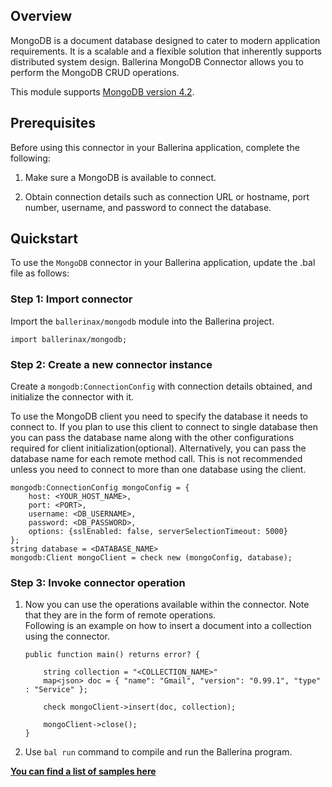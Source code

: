 ## Overview
MongoDB is a document database designed to cater to modern application requirements. It is a scalable and a flexible solution that inherently supports distributed system design. Ballerina MongoDB Connector allows you to perform the MongoDB CRUD operations.

This module supports [MongoDB version 4.2](https://docs.mongodb.com/v4.2/).

## Prerequisites

Before using this connector in your Ballerina application, complete the following:

1. Make sure a MongoDB is available to connect.

2. Obtain connection details such as connection URL or hostname, port number, username, and password to connect the database.

## Quickstart

To use the `MongoDB` connector in your Ballerina application, update the .bal file as follows:

### Step 1: Import connector
Import the `ballerinax/mongodb` module into the Ballerina project.
```ballerina
import ballerinax/mongodb;
```

### Step 2: Create a new connector instance
Create a `mongodb:ConnectionConfig` with connection details obtained, and initialize the connector with it.

To use the MongoDB client you need to specify the database it needs to connect to. If you plan to use this client to connect to single database then you can pass the database name along with the other configurations required for client initialization(optional). Alternatively, you can pass the database name for each remote method call. This is not recommended unless you need to connect to more than one database using the client.

```ballerina
mongodb:ConnectionConfig mongoConfig = {
    host: <YOUR_HOST_NAME>,
    port: <PORT>,
    username: <DB_USERNAME>,
    password: <DB_PASSWORD>,
    options: {sslEnabled: false, serverSelectionTimeout: 5000}
};
string database = <DATABASE_NAME>
mongodb:Client mongoClient = check new (mongoConfig, database);
```

### Step 3: Invoke connector operation
1. Now you can use the operations available within the connector. Note that they are in the form of remote operations.  
Following is an example on how to insert a document into a collection using the connector.
    ```ballerina
    public function main() returns error? {
        
        string collection = "<COLLECTION_NAME>"
        map<json> doc = { "name": "Gmail", "version": "0.99.1", "type" : "Service" };

        check mongoClient->insert(doc, collection);

        mongoClient->close();
    }
    ```
2. Use `bal run` command to compile and run the Ballerina program.

**[You can find a list of samples here](https://github.com/ballerina-platform/module-ballerinax-mongodb/blob/master/mongodb/samples/)**
